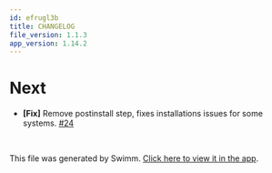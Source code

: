 ```yaml
---
id: efrugl3b
title: CHANGELOG
file_version: 1.1.3
app_version: 1.14.2
---
```


# Next

*   **\[Fix\]** Remove postinstall step, fixes installations issues for some systems. [#24](https://github.com/hexojs/hexo-util/issues/24)

<br/>

This file was generated by Swimm. [Click here to view it in the app](https://app.swimm.io/repos/Z2l0aHViJTNBJTNBYmxvZyUzQSUzQXdlbmZlbmd3YW5n/docs/efrugl3b).
